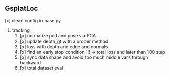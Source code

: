 ## GsplatLoc
[x] clean config in base.py
1. tracking
   1. [x] normalize pcd and pose via PCA 
   2. [x] update depth_gt with a proper method 
   3. [x] loss with depth and edge and normals
   4. [x] find an early stop condition !!! -> total loss and later than 100 step
   5. [x] sync data shape and avoid too much middle vars through backward
   6. [x] total dataset eval

